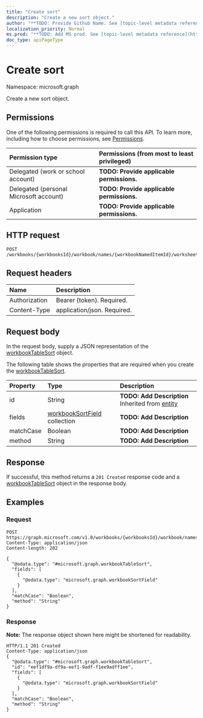 ```yaml
---
title: "Create sort"
description: "Create a new sort object."
author: "**TODO: Provide Github Name. See [topic-level metadata reference](https://msgo.azurewebsites.net/add/document/guidelines/metadata.html#topic-level-metadata)**"
localization_priority: Normal
ms.prod: "**TODO: Add MS prod. See [topic-level metadata reference](https://msgo.azurewebsites.net/add/document/guidelines/metadata.html#topic-level-metadata)**"
doc_type: apiPageType
---
```


# Create sort

Namespace: microsoft.graph

Create a new sort object.

## Permissions
One of the following permissions is required to call this API. To learn more, including how to choose permissions, see [Permissions](/concepts/permissions-reference.md).

|Permission type|Permissions (from most to least privileged)|
|:---|:---|
|Delegated (work or school account)|**TODO: Provide applicable permissions.**|
|Delegated (personal Microsoft account)|**TODO: Provide applicable permissions.**|
|Application|**TODO: Provide applicable permissions.**|

## HTTP request

<!-- {
  "blockType": "ignored"
}
-->
``` http
POST /workbooks/{workbooksId}/workbook/names/{workbookNamedItemId}/worksheet/tables/{workbookTableId}/sort
```

## Request headers
|Name|Description|
|:---|:---|
|Authorization|Bearer {token}. Required.|
|Content-Type|application/json. Required.|

## Request body
In the request body, supply a JSON representation of the [workbookTableSort](../resources/workbooktablesort.md) object.

The following table shows the properties that are required when you create the [workbookTableSort](../resources/workbooktablesort.md).

|Property|Type|Description|
|:---|:---|:---|
|id|String|**TODO: Add Description** Inherited from [entity](../resources/entity.md)|
|fields|[workbookSortField](../resources/workbooksortfield.md) collection|**TODO: Add Description**|
|matchCase|Boolean|**TODO: Add Description**|
|method|String|**TODO: Add Description**|



## Response

If successful, this method returns a `201 Created` response code and a [workbookTableSort](../resources/workbooktablesort.md) object in the response body.

## Examples

### Request
<!-- {
  "blockType": "request",
  "name": "create_workbooktablesort_from_"
}
-->
``` http
POST https://graph.microsoft.com/v1.0/workbooks/{workbooksId}/workbook/names/{workbookNamedItemId}/worksheet/tables/{workbookTableId}/sort
Content-Type: application/json
Content-length: 202

{
  "@odata.type": "#microsoft.graph.workbookTableSort",
  "fields": [
    {
      "@odata.type": "microsoft.graph.workbookSortField"
    }
  ],
  "matchCase": "Boolean",
  "method": "String"
}
```


### Response
**Note:** The response object shown here might be shortened for readability.
<!-- {
  "blockType": "response",
  "truncated": true,
  "@odata.type": "microsoft.graph.workbooktablesort"
}
-->
``` http
HTTP/1.1 201 Created
Content-Type: application/json
{
  "@odata.type": "#microsoft.graph.workbookTableSort",
  "id": "eef1df9a-df9a-eef1-9adf-f1ee9adff1ee",
  "fields": [
    {
      "@odata.type": "microsoft.graph.workbookSortField"
    }
  ],
  "matchCase": "Boolean",
  "method": "String"
}
```

